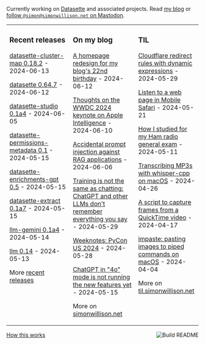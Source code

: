Currently working on [Datasette](https://datasette.io/) and associated projects. Read [my blog](https://simonwillison.net/) or <a href="https://fedi.simonwillison.net/@simon">follow `@simon@simonwillison.net` on Mastodon</a>.

<table><tr><td valign="top" width="33%">

### Recent releases
<!-- recent_releases starts -->
[datasette-cluster-map 0.18.2](https://github.com/simonw/datasette-cluster-map/releases/tag/0.18.2) - 2024-06-13

[datasette 0.64.7](https://github.com/simonw/datasette/releases/tag/0.64.7) - 2024-06-12

[datasette-studio 0.1a4](https://github.com/datasette/datasette-studio/releases/tag/0.1a4) - 2024-06-05

[datasette-permissions-metadata 0.1](https://github.com/datasette/datasette-permissions-metadata/releases/tag/0.1) - 2024-05-15

[datasette-enrichments-gpt 0.5](https://github.com/datasette/datasette-enrichments-gpt/releases/tag/0.5) - 2024-05-15

[datasette-extract 0.1a7](https://github.com/datasette/datasette-extract/releases/tag/0.1a7) - 2024-05-15

[llm-gemini 0.1a4](https://github.com/simonw/llm-gemini/releases/tag/0.1a4) - 2024-05-14

[llm 0.14](https://github.com/simonw/llm/releases/tag/0.14) - 2024-05-13
<!-- recent_releases ends -->
More [recent releases](https://github.com/simonw/simonw/blob/main/releases.md)
</td><td valign="top" width="34%">

### On my blog
<!-- blog starts -->
[A homepage redesign for my blog's 22nd birthday](https://simonwillison.net/2024/Jun/12/homepage-redesign/) - 2024-06-12

[Thoughts on the WWDC 2024 keynote on Apple Intelligence](https://simonwillison.net/2024/Jun/10/apple-intelligence/) - 2024-06-10

[Accidental prompt injection against RAG applications](https://simonwillison.net/2024/Jun/6/accidental-prompt-injection/) - 2024-06-06

[Training is not the same as chatting: ChatGPT and other LLMs don't remember everything you say](https://simonwillison.net/2024/May/29/training-not-chatting/) - 2024-05-29

[Weeknotes: PyCon US 2024](https://simonwillison.net/2024/May/28/weeknotes/) - 2024-05-28

[ChatGPT in "4o" mode is not running the new features yet](https://simonwillison.net/2024/May/15/chatgpt-in-4o-mode/) - 2024-05-15
<!-- blog ends -->
More on [simonwillison.net](https://simonwillison.net/)
</td><td valign="top" width="33%">

### TIL
<!-- tils starts -->
[Cloudflare redirect rules with dynamic expressions](https://til.simonwillison.net/cloudflare/redirect-rules) - 2024-05-29

[Listen to a web page in Mobile Safari](https://til.simonwillison.net/ios/listen-to-page) - 2024-05-21

[How I studied for my Ham radio general exam](https://til.simonwillison.net/ham-radio/general) - 2024-05-11

[Transcribing MP3s with whisper-cpp on macOS](https://til.simonwillison.net/macos/whisper-cpp) - 2024-04-26

[A script to capture frames from a QuickTime video](https://til.simonwillison.net/macos/quicktime-capture-script) - 2024-04-17

[impaste: pasting images to piped commands on macOS](https://til.simonwillison.net/macos/impaste) - 2024-04-04
<!-- tils ends -->
More on [til.simonwillison.net](https://til.simonwillison.net/)
</td></tr></table>

<a href="https://github.com/simonw/simonw/actions"><img src="https://github.com/simonw/simonw/workflows/Build%20README/badge.svg" align="right" alt="Build README"></a> <a href="https://simonwillison.net/2020/Jul/10/self-updating-profile-readme/">How this works</a>
